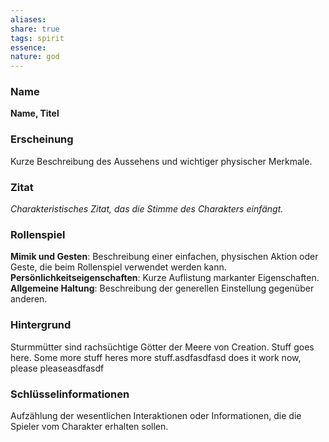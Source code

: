 ```yaml
---
aliases: 
share: true
tags: spirit
essence: 
nature: god
---
```


### Name

**Name, Titel**

### Erscheinung

Kurze Beschreibung des Aussehens und wichtiger physischer Merkmale.

### Zitat

*Charakteristisches Zitat, das die Stimme des Charakters einfängt.*

### Rollenspiel

**Mimik und Gesten**: Beschreibung einer einfachen, physischen Aktion oder Geste, die beim Rollenspiel verwendet werden kann.
**Persönlichkeitseigenschaften**: Kurze Auflistung markanter Eigenschaften.
**Allgemeine Haltung**: Beschreibung der generellen Einstellung gegenüber anderen.

### Hintergrund

Sturmmütter sind rachsüchtige Götter der Meere von Creation.
Stuff goes here. Some more stuff heres more stuff.asdfasdfasd
 does it work now, please pleaseasdfasdf
### Schlüsselinformationen

Aufzählung der wesentlichen Interaktionen oder Informationen, die die Spieler vom Charakter erhalten sollen.
